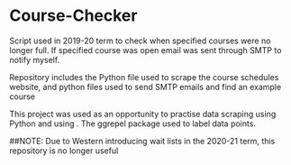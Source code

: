 # Course-Checker

Script used in 2019-20 term to check when specified courses were no longer full. If specified course was open email was sent through SMTP to notify myself.

Repository includes the Python file used to scrape the course schedules website, and python files used to send SMTP emails and find an example course

This project was used as an opportunity to practise data scraping using Python and using . The ggrepel package used to label data points.

##NOTE: Due to Western introducing wait lists in the 2020-21 term, this repository is no longer useful
